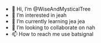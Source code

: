- 👋 Hi, I’m @WiseAndMysticalTree
- 👀 I’m interested in jeah
- 🌱 I’m currently learning jea jea
- 💞️ I’m looking to collaborate on nah
- 📫 How to reach me use batsignal

<!---
WiseAndMysticalTree/WiseAndMysticalTree is a ✨ special ✨ repository because its `README.md` (this file) appears on your GitHub profile.
You can click the Preview link to take a look at your changes.
--->
